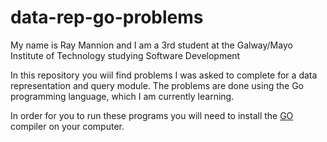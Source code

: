# data-rep-go-problems

My name is Ray Mannion and I am a 3rd student at the Galway/Mayo Institute of Technology studying Software Development

In this repository you wiil find problems I was asked to complete for a data representation and query module.
The problems are done using the Go programming language, which I am currently learning.

In order for you to run these programs you will need to install the <a href="https://www.google.ie/?gws_rd=cr&dcr=0&ei=SQvUWejfHOaXgAaL3JeoBA">GO</a> compiler on your computer.
